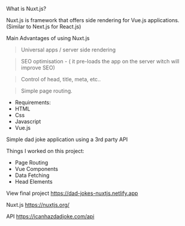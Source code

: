 What is Nuxt.js? 

Nuxt.js is framework that offers side rendering for Vue.js applications.
(Similar to Next.js for React.js)


Main Advantages of using Nuxt.js
> Universal apps / server side rendering

> SEO optimisation - 
( it pre-loads the app on the server witch will improve SEO)

> Control of head, title, meta,  etc..

> Simple page routing. 

- Requirements:
- HTML 
- Css 
- Javascript 
- Vue.js

Simple dad joke application using a 3rd party API 

Things I worked on this project:

- Page Routing 
- Vue Components
- Data Fetching 
- Head Elements 

View final project https://dad-jokes-nuxtjs.netlify.app

Nuxt.js https://nuxtjs.org/

API https://icanhazdadjoke.com/api
